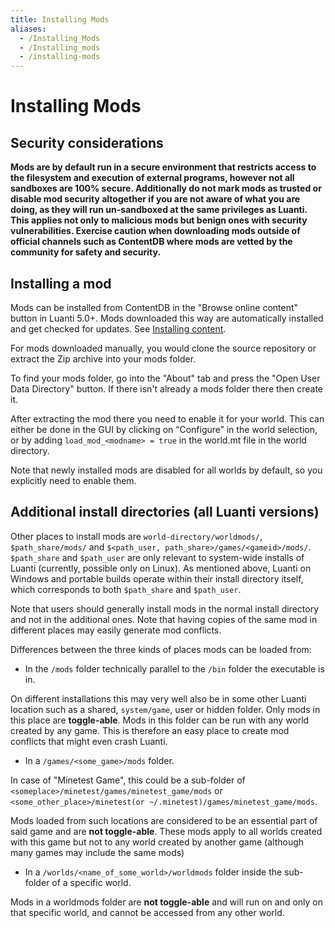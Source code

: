 ```yaml
---
title: Installing Mods
aliases:
  - /Installing_Mods
  - /Installing_mods
  - /installing-mods
---
```


# Installing Mods

## Security considerations

**Mods are by default run in a secure environment that restricts access to the filesystem and execution of external programs, however not all sandboxes are 100% secure. Additionally do not mark mods as trusted or disable mod security altogether if you are not aware of what you are doing, as they will run un-sandboxed at the same privileges as Luanti. This applies not only to malicious mods but benign ones with security vulnerabilities. Exercise caution when downloading mods outside of official channels such as ContentDB where mods are vetted by the community for safety and security.**

## Installing a mod

Mods can be installed from ContentDB in the "Browse online content" button in Luanti 5.0+. Mods downloaded this way are automatically installed and get checked for updates. See [Installing content](https://content.luanti.org/help/installing/).

For mods downloaded manually, you would clone the source repository or extract the Zip archive into your mods folder.

To find your mods folder, go into the "About" tab and press the "Open User Data Directory" button. If there isn't already a mods folder there then create it.

After extracting the mod there you need to enable it for your world. This can either be done in the GUI by clicking on “Configure” in the world selection, or by adding `load_mod_<modname> = true` in the world.mt file in the world directory.

Note that newly installed mods are disabled for all worlds by default, so you explicitly need to enable them.

## Additional install directories (all Luanti versions)

Other places to install mods are `world-directory/worldmods/`, `$path_share/mods/` and `$<path_user, path_share>/games/<gameid>/mods/`. `$path_share` and `$path_user` are only relevant to system-wide installs of Luanti (currently, possible only on Linux). As mentioned above, Luanti on Windows and portable builds operate within their install directory itself, which corresponds to both `$path_share` and `$path_user`.

Note that users should generally install mods in the normal install directory and not in the additional ones. Note that having copies of the same mod in different places may easily generate mod conflicts.

Differences between the three kinds of places mods can be loaded from:

- In the `/mods` folder technically parallel to the `/bin` folder the executable is in.

On different installations this may very well also be in some other Luanti location such as a shared, `system/game`, user or hidden folder. Only mods in this place are **toggle-able**. Mods in this folder can be run with any world created by any game. This is therefore an easy place to create mod conflicts that might even crash Luanti.

- In a `/games/<some_game>/mods` folder.

In case of "Minetest Game", this could be a sub-folder of `<someplace>/minetest/games/minetest_game/mods` or `<some_other_place>/minetest(or ~/.minetest)/games/minetest_game/mods`.

Mods loaded from such locations are considered to be an essential part of said game and are **not toggle-able**. These mods apply to all worlds created with this game but not to any world created by another game (although many games may include the same mods)

- In a `/worlds/<name_of_some_world>/worldmods` folder inside the sub-folder of a specific world.

Mods in a worldmods folder are **not toggle-able** and will run on and only on that specific world, and cannot be accessed from any other world.

